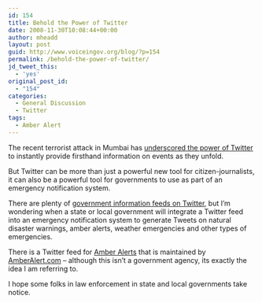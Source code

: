 ```yaml
---
id: 154
title: Behold the Power of Twitter
date: 2008-11-30T10:08:44+00:00
author: mheadd
layout: post
guid: http://www.voiceingov.org/blog/?p=154
permalink: /behold-the-power-of-twitter/
jd_tweet_this:
  - 'yes'
original_post_id:
  - "154"
categories:
  - General Discussion
  - Twitter
tags:
  - Amber Alert
---
```

The recent terrorist attack in Mumbai has <a href="http://www.forbes.com/2008/11/28/mumbai-twitter-sms-tech-internet-cx_bc_kn_1128mumbai.html?feed=rss_news" target="_blank">underscored the power of Twitter</a> to instantly provide firsthand information on events as they unfold.

But Twitter can be more than just a powerful new tool for citizen-journalists, it can also be a powerful tool for governments to use as part of an emergency notification system.

There are plenty of <a href="http://fly4change.wordpress.com/2008/06/26/the-governments-a-twitter-comprehensive-list-of-government-twitter-feeds/" target="_blank">government information feeds on Twitter</a>, but I&#8217;m wondering when a state or local government will integrate a Twitter feed into an emergency notification system to generate Tweets on natural disaster warnings, amber alerts, weather emergencies and other types of emergencies.

There is a Twitter feed for <a href="http://twitter.com/amberalert" target="_blank">Amber Alerts</a> that is maintained by <a href="http://amberalert.com/" target="_blank">AmberAlert.com</a> &#8211; although this isn&#8217;t a government agency, its exactly the idea I am referring to.

I hope some folks in law enforcement in state and local governments take notice.